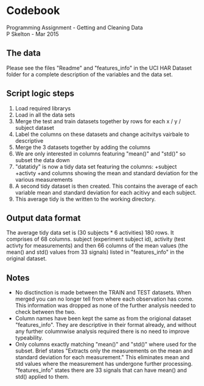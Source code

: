 # Codebook
Programming Assignment - Getting and Cleaning Data  
P Skelton - Mar 2015

## The data
Please see the files "Readme" and "features_info" in the UCI HAR Dataset folder for a complete description of the variables and the data set.

## Script logic steps
1. Load required librarys
2. Load in all the data sets
3. Merge the test and train datasets together by rows for each x / y / subject dataset
4. Label the columns on these datasets and change acitvitys vairbale to descriptive
5. Merge the 3 datasets together by adding the columns
6. We are only interested in columns featuring "mean()" and "std()" so subset the data down
7. "datatidy" is now a tidy data set featuring the columns:
+subject
+activty
+and columns showing the mean and standard deviation for the various measurements
8. A second tidy dataset is then created. This contains the average of each variable mean and standard deviation for each acitivy and each subject.
9. This average tidy is the written to the working directory.

## Output data format
The average tidy data set is (30 subjects * 6 activities) 180 rows.
It comprises of 68 columns. subject (experiment subject id), activity (test activty for measurements) and then 66 columns of the mean values (the mean() and std() values from 33 signals) listed in "features_info" in the original dataset.

## Notes
* No disctinction is made between the TRAIN and TEST datasets. When merged you can no longer tell from where each observation has come. This information was dropped as none of the further analysis needed to check between the two.
* Column names have been kept the same as from the origional dataset "features_info". They are descriptive in their format already, and without any further columnwise analysis required there is no need to improve typeability.
* Only columns exactly matching "mean()" and "std()" where used for the subset. Brief states "Extracts only the measurements on the mean and standard deviation for each measurement." This eliminates mean and std values where the measurement has undergone further processing. "features_info" states there are 33 signals that can have mean() and std() applied to them.


